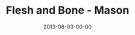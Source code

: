 ---
layout: message
category: message
series: "God Is ____"
title: "Flesh and Bone - Mason"
date: 2013-08-03-00-00
message_id: 805
audio-description: "Mark Stecher talks about how Jesus is God in flesh and bone."
audio: "http://www.crossroads.net/players/media/hq/god_is_04_mason.mp3"
audio-title: "Flesh and Bone - Mason"
audio-duration: "42:08"
---